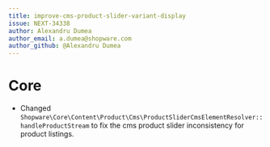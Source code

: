 ```yaml
---
title: improve-cms-product-slider-variant-display
issue: NEXT-34338
author: Alexandru Dumea
author_email: a.dumea@shopware.com
author_github: @Alexandru Dumea
---
```

# Core
* Changed `Shopware\Core\Content\Product\Cms\ProductSliderCmsElementResolver::handleProductStream` to fix the cms product slider inconsistency for product listings.
